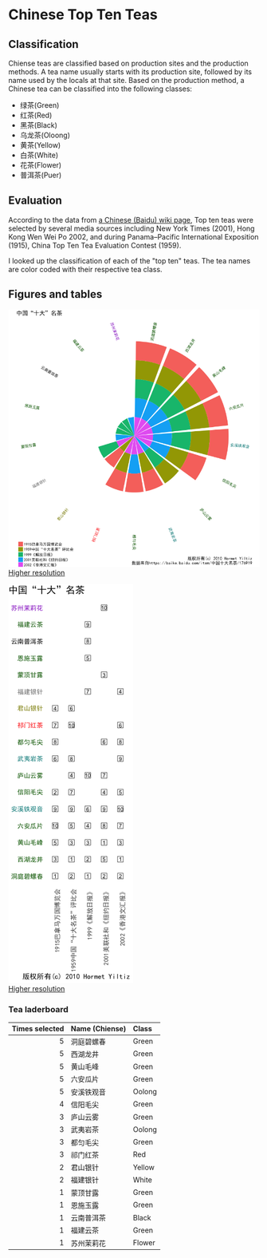 # Chinese Top Ten Teas

## Classification

Chiense teas are classified based on production sites and the production methods.
A tea name usually starts with its production site, followed by its name used
by the locals at that site. Based on the production method, a Chinese tea can be classified
into the following classes:

- 绿茶(Green)
- 红茶(Red)
- 黑茶(Black)
- 乌龙茶(Oloong)
- 黄茶(Yellow)
- 白茶(White)
- 花茶(Flower)
- 普洱茶(Puer)


## Evaluation

According to the data from [a Chinese (Baidu) wiki page][1], Top ten teas were selected by several media sources including New York Times (2001), Hong Kong Wen Wei Po 2002, and during Panama–Pacific International Exposition (1915), China Top Ten Tea Evaluation Contest (1959). 


I looked up the classification of each of the "top ten" teas. The tea names are color coded with
their respective tea class.

## Figures and tables

![chinese-top-ten-teas-png](./chinese-famous-teas.png "Top Ten Teas")  
[Higher resolution](./chinese-famous-teas.pdf)

![chinese-top-ten-teas-grid-png](./chinese-famous-teas-grid.png "Top Ten Teas Table")  
[Higher resolution](./chinese-famous-teas-grid.pdf)


### Tea laderboard

| Times selected|Name (Chiense) |Class  |
|-----------:|:--------------|:------|
|           5|洞庭碧螺春     |Green  |
|           5|西湖龙井       |Green  |
|           5|黄山毛峰       |Green  |
|           5|六安瓜片       |Green  |
|           5|安溪铁观音     |Oolong |
|           4|信阳毛尖       |Green  |
|           3|庐山云雾       |Green  |
|           3|武夷岩茶       |Oolong |
|           3|都匀毛尖       |Green  |
|           3|祁门红茶       |Red    |
|           2|君山银针       |Yellow |
|           2|福建银针       |White  |
|           1|蒙顶甘露       |Green  |
|           1|恩施玉露       |Green  |
|           1|云南普洱茶     |Black  |
|           1|福建云茶       |Green  |
|           1|苏州茉莉花     |Flower |

[1]: https://baike.baidu.com/item/中国十大名茶/176919
